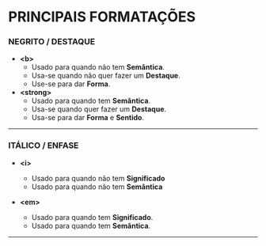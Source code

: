 # PRINCIPAIS FORMATAÇÕES
  
### NEGRITO / DESTAQUE
- __&lt;b&gt;__
  - Usado para quando não tem __Semântica__.
  - Usa-se quando não quer fazer um __Destaque__.
  - Use-se para dar __Forma__.
- __&lt;strong&gt;__
  - Usado para quando tem __Semântica__.
  - Usa-se quando quer fazer um __Destaque__.
  - Usa-se para dar __Forma__ e __Sentido__.

---

### ITÁLICO / ENFASE
- __&lt;i&gt;__
  - Usado para quando não tem __Significado__
  - Usado para quando não tem __Semântica__

- __&lt;em&gt;__
  - Usado para quando tem __Significado__.
  - Usado para quando tem __Semântica__.
  
---